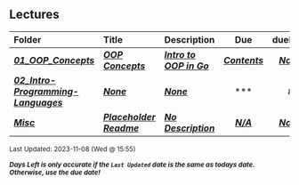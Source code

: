 ## Lectures

| Folder | Title | Description | Due | dueDate |  |
|:------|:------|:------|:-----:|:-----:|-----|
| ***<a href="https://github.com/rugbyprof/4143-PLC/tree/master/Lectures/01_OOP_Concepts">01_OOP_Concepts</a>*** | ***<a href="https://github.com/rugbyprof/4143-PLC/tree/master/Lectures/01_OOP_Concepts"> OOP Concepts </a>*** | ***<a href="https://github.com/rugbyprof/4143-PLC/tree/master/Lectures/01_OOP_Concepts"> Intro to OOP in Go</a>*** | ***<a href="https://github.com/rugbyprof/4143-PLC/tree/master/Lectures/01_OOP_Concepts"> Contents</a>*** | ***<a href="https://github.com/rugbyprof/4143-PLC/tree/master/Lectures/01_OOP_Concepts">None</a>*** |  |
| ***<a href="https://github.com/rugbyprof/4143-PLC/tree/master/Lectures/02_Intro-Programming-Languages">02_Intro-Programming-Languages</a>*** | ***<a href="https://github.com/rugbyprof/4143-PLC/tree/master/Lectures/02_Intro-Programming-Languages">None</a>*** | ***<a href="https://github.com/rugbyprof/4143-PLC/tree/master/Lectures/02_Intro-Programming-Languages">None</a>*** | ***<a href="https://github.com/rugbyprof/4143-PLC/tree/master/Lectures/02_Intro-Programming-Languages">|   #   | Name                                                                               | Description                                                                         |</a>*** | ***<a href="https://github.com/rugbyprof/4143-PLC/tree/master/Lectures/02_Intro-Programming-Languages">None</a>*** |  |
| ***<a href="https://github.com/rugbyprof/4143-PLC/tree/master/Lectures/Misc">Misc</a>*** | ***<a href="https://github.com/rugbyprof/4143-PLC/tree/master/Lectures/Misc"> Placeholder Readme </a>*** | ***<a href="https://github.com/rugbyprof/4143-PLC/tree/master/Lectures/Misc"> No Description</a>*** | ***<a href="https://github.com/rugbyprof/4143-PLC/tree/master/Lectures/Misc">N/A</a>*** | ***<a href="https://github.com/rugbyprof/4143-PLC/tree/master/Lectures/Misc">None</a>*** |  |

<sup>Last Updated: 2023-11-08 (Wed @ 15:55)</sup> 

<sup>***Days Left is only accurate if the `Last Updated` date is the same as todays date. Otherwise, use the due date!***</sup> 